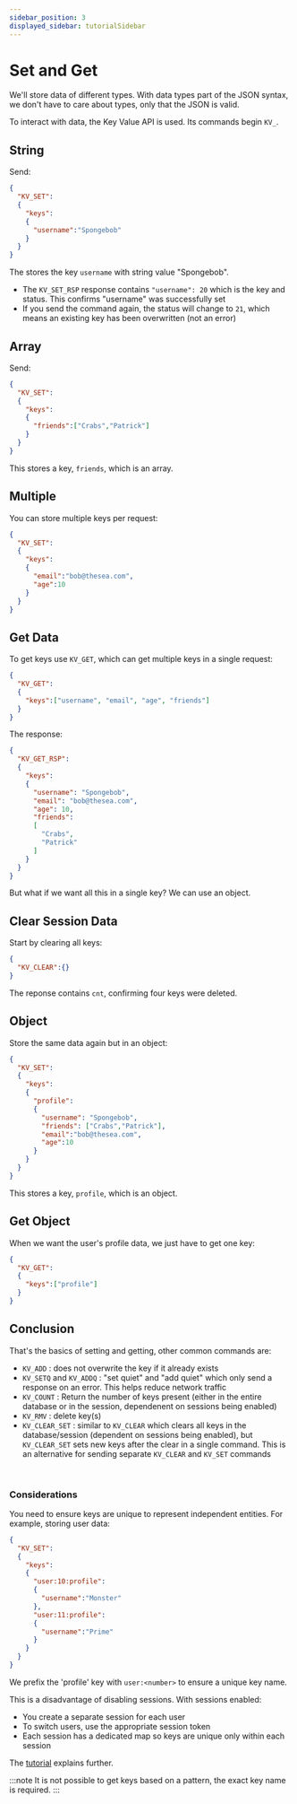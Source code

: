 ```yaml
---
sidebar_position: 3
displayed_sidebar: tutorialSidebar
---
```


# Set and Get

We'll store data of different types. With data types part of the JSON syntax, we don't have to care about types, only that the JSON is valid.

To interact with data, the Key Value API is used. Its commands begin `KV_`.


## String

Send:

```json
{
  "KV_SET":
  {
    "keys":
    {
      "username":"Spongebob"
    }
  }
}
```
The stores the key `username` with string value "Spongebob".

- The `KV_SET_RSP` response contains `"username": 20` which is the key and status. This confirms "username" was successfully set
- If you send the command again, the status will change to `21`, which means an existing key has been overwritten (not an error)


## Array

Send:

```json
{
  "KV_SET":
  {
    "keys":
    {
      "friends":["Crabs","Patrick"]
    }
  }
}
```

This stores a key, `friends`, which is an array.


## Multiple
You can store multiple keys per request:

```json
{
  "KV_SET":
  {
    "keys":
    {
      "email":"bob@thesea.com",
      "age":10
    }
  }
}
```


## Get Data

To get keys use `KV_GET`, which can get multiple keys in a single request:

```json
{
  "KV_GET":
  {
    "keys":["username", "email", "age", "friends"]
  }
}
```

The response:

```json
{
  "KV_GET_RSP":
  {
    "keys":
    {
      "username": "Spongebob",
      "email": "bob@thesea.com",
      "age": 10,
      "friends":
      [
        "Crabs",
        "Patrick"
      ]
    }
  }
}
```

But what if we want all this in a single key? We can use an object.


## Clear Session Data
Start by clearing all keys:

```json
{
  "KV_CLEAR":{}
}
```

The reponse contains `cnt`, confirming four keys were deleted.


## Object

Store the same data again but in an object:

```json
{
  "KV_SET":
  {
    "keys":
    {
      "profile":
      {
        "username": "Spongebob",
        "friends": ["Crabs","Patrick"],
        "email":"bob@thesea.com",
        "age":10
      }
    }
  }
}
```

This stores a key, `profile`, which is an object. 


## Get Object
When we want the user's profile data, we just have to get one key:

```json
{
  "KV_GET":
  {
    "keys":["profile"]
  }
}
```


## Conclusion
That's the basics of setting and getting, other common commands are:

- `KV_ADD` : does not overwrite the key if it already exists
- `KV_SETQ` and `KV_ADDQ` : "set quiet" and "add quiet" which only send a response on an error. This helps reduce network traffic
- `KV_COUNT` : Return the number of keys present (either in the entire database or in the session, dependenent on sessions being enabled) 
- `KV_RMV` : delete key(s)
- `KV_CLEAR_SET` : similar to `KV_CLEAR` which clears all keys in the database/session (dependent on sessions being enabled), but `KV_CLEAR_SET` sets new keys after the clear in a single command. This is an alternative for sending separate `KV_CLEAR` and `KV_SET` commands

<br/>

### Considerations
You need to ensure keys are unique to represent independent entities. For example, storing user data:

```json
{
  "KV_SET":
  {
    "keys":
    {
      "user:10:profile":
      {
        "username":"Monster"
      },
      "user:11:profile":
      {
        "username":"Prime"
      }
    }
  }
}
```

We prefix the 'profile' key with `user:<number>` to ensure a unique key name.


This is a disadvantage of disabling sessions. With sessions enabled:

- You create a separate session for each user
- To switch users, use the appropriate session token
- Each session has a dedicated map so keys are unique only within each session

The [tutorial](../sessions/what-is-a-session) explains further.


:::note
It is not possible to get keys based on a pattern, the exact key name is required.
:::
